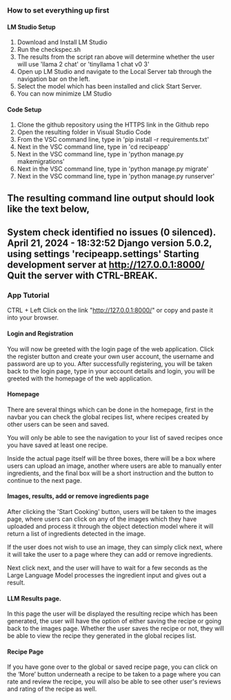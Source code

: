 ### How to set everything up first

#### LM Studio Setup
1. Download and Install LM Studio
2. Run the checkspec.sh
3. The results from the script ran above will determine whether the user will use 'llama 2 chat' or 'tinyllama 1 chat v0 3'
4. Open up LM Studio and navigate to the Local Server tab through the navigation bar on the left.
5. Select the model which has been installed and click Start Server.
6. You can now minimize LM Studio


#### Code Setup
1. Clone the github repository using the HTTPS link in the Github repo
2. Open the resulting folder in Visual Studio Code
3. From the VSC command line, type in 'pip install -r requirements.txt'
3. Next in the VSC command line, type in 'cd recipeapp'
4. Next in the VSC command line, type in 'python manage.py makemigrations'
5. Next in the VSC command line, type in 'python manage.py migrate'
6. Next in the VSC command line, type in 'python manage.py runserver'


The resulting command line output should look like the text below,
-------
System check identified no issues (0 silenced).
April 21, 2024 - 18:32:52
Django version 5.0.2, using settings 'recipeapp.settings'
Starting development server at http://127.0.0.1:8000/
Quit the server with CTRL-BREAK.
-------


### App Tutorial

CTRL + Left Click on the link "http://127.0.0.1:8000/" or copy and paste it into your browser.

#### Login and Registration

You will now be greeted with the login page of the web application. Click the register button and create your own user account, the username and password are up to you.
After successfully registering, you will be taken back to the login page, type in your account details and login, you will be greeted with the homepage of the web application.

#### Homepage

There are several things which can be done in the homepage, first in the navbar you can check the global recipes list, where recipes created by other users can be seen and saved.

You will only be able to see the navigation to your list of saved recipes once you have saved at least one recipe.

Inside the actual page itself will be three boxes, there will be a box where users can upload an image, another where users are able to manually enter ingredients, and the final box will be a short instruction and the button to continue to the next page.

#### Images, results, add or remove ingredients page

After clicking the 'Start Cooking' button, users will be taken to the images page, where users can click on any of the images which they have uploaded and process it through the object detection model where it will return a list of ingredients detected in the image.

If the user does not wish to use an image, they can simply click next, where it will take the user to a page where they can add or remove ingredients.

Next click next, and the user will have to wait for a few seconds as the Large Language Model processes the ingredient input and gives out a result.

#### LLM Results page.

In this page the user will be displayed the resulting recipe which has been generated, the user will have the option of either saving the recipe or going back to the images page. Whether the user saves the recipe or not, they will be able to view the recipe they generated in the global recipes list.

#### Recipe Page

If you have gone over to the global or saved recipe page, you can click on the ‘More’ button underneath a recipe to be taken to a page where you can rate and review the recipe, you will also be able to see other user's reviews and rating of the recipe as well.

